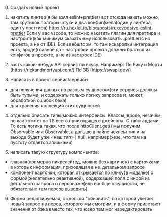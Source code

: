 0. Создать новый проект
1. накатить линтер(я бы взял eslint+prettier)
  вот отсюда начать можно, там крутилок полторы штуки и два конфигфаела(один у линтера, один у преттира)
  https://ru.hexlet.io/blog/posts/rukovodstvo-eslint-prettier 
  Если у вас vscode, то можно накатить плагин для преттира и настроить(как минимум сказать ему использовать .prettierrc из проекта, а не от IDE). Если вебшторм, то там искаропки интеграция есть, вроде(главное да - настройки проекта должны браться из конфигов в проекте, а не из настроек IDE)
2. взять какой-нибудь API сервис по вкусу. Например:
  По Рику и Морти (https://rickandmortyapi.com/) 
  По ЗВ (https://swapi.dev/) 

3. Написать в проект сервис/сервисы: 
  * для получения данных по разным сущностям(эти сервисы должны быть тупыми, и содержать только логику запросов и, может, обработкой ошибок бэка)
  * для хранения коллекций этих сущностей

4. отдельно описать типы(можно интерфейсы. Классы, вроде, незачем, но как хотите) на TS всего прииходящего джейсона. С тайпгардами.
То есть логика такая, что после httpClient.get() мы получим Observable<unknown> или Observable<any>, а дальше в пайпе чекнем тип и на выходе будет уже <наш тип> | null, например(хезе, что там на пустоту отдаётся апишками)

5. написать такую структуру компонентов:
  * главная(примерно пикрелейтед, можно без картинок) с карточками, в которых информация, приходящая в не_детальном запросе
  * компонент карточки, которая открывается по клику(в модалке) с формой(желательно реактивной), содержащей поля с инфой из детального запроса о персонаже(или вообще о сущности, не обязательно там персов выводить)

6. Форма редактируемая, с кнопкой "обновить", по которой улетает новый запрос на перса, которого мы смотрим, и в форму прилетают значения от бэка вместо тех, что юзер там мог наредактировать
